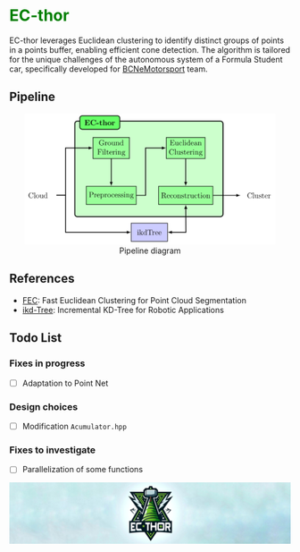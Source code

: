 # <span style="color:green">**EC-thor**</span>

EC-thor leverages Euclidean clustering to identify distinct groups of points in a points buffer, enabling efficient cone detection. The algorithm is tailored for the unique challenges of the autonomous system of a Formula Student car, specifically developed for [BCNeMotorsport](https://bcnemotorsport.upc.edu) team.




## Pipeline
<p align="center">
  <img src="./doc/media/pipeline.png" width="450" alt="Pipeline" /><br />
    Pipeline diagram
</p>

## References
- [FEC](https://github.com/YizhenLAO/FEC): Fast Euclidean Clustering for Point Cloud Segmentation
- [ikd-Tree](https://github.com/hku-mars/ikd-Tree): Incremental KD-Tree for Robotic Applications


## Todo List
### Fixes in progress
- [ ] Adaptation to Point Net

### Design choices
- [ ] Modification ``Acumulator.hpp``

### Fixes to investigate
- [ ] Parallelization of some functions

<p align="center">
  <img src="./doc/media/panoramic_logo.jpeg"  alt="Logo" /><br />
</p>